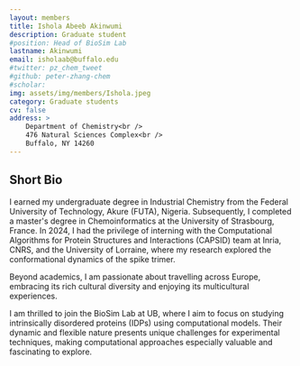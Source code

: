 ```yaml
---
layout: members
title: Ishola Abeeb Akinwumi
description: Graduate student
#position: Head of BioSim Lab
lastname: Akinwumi
email: isholaab@buffalo.edu
#twitter: pz_chem_tweet
#github: peter-zhang-chem
#scholar:
img: assets/img/members/Ishola.jpeg
category: Graduate students
cv: false
address: >
    Department of Chemistry<br />
    476 Natural Sciences Complex<br />
    Buffalo, NY 14260
---
```


## Short Bio

I earned my undergraduate degree in Industrial Chemistry from the Federal University of Technology, Akure (FUTA), Nigeria. Subsequently, I completed a master's degree in Chemoinformatics at the University of Strasbourg, France. In 2024, I had the privilege of interning with the Computational Algorithms for Protein Structures and Interactions (CAPSID) team at Inria, CNRS, and the University of Lorraine, where my research explored the conformational dynamics of the spike trimer.

Beyond academics, I am passionate about travelling across Europe, embracing its rich cultural diversity and enjoying its multicultural experiences.

I am thrilled to join the BioSim Lab at UB, where I aim to focus on studying intrinsically disordered proteins (IDPs) using computational models. Their dynamic and flexible nature presents unique challenges for experimental techniques, making computational approaches especially valuable and fascinating to explore.